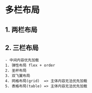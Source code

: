 # 多栏布局

## 1. 两栏布局

## 2. 三栏布局

    - 中间内容优先加载
    1. 弹性布局 flex + order
    2. 圣杯布局
    3. 双飞翼布局
    4. 网格布局(grid)  => 主体内容无法优先加载
    5. 表格布局(table) => 主体内容无法优先加载
